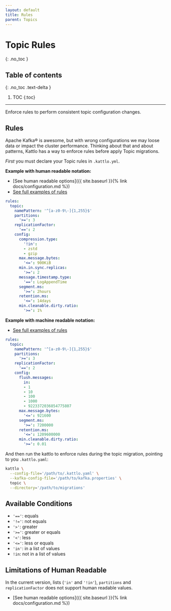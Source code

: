 ```yaml
---
layout: default
title: Rules
parent: Topics
---
```


# Topic Rules
{: .no_toc }

## Table of contents
{: .no_toc .text-delta }

1. TOC
{:toc}

---

Enforce rules to perform consistent topic configuration changes.

## Rules

Apache Kafka® is awesome, but with wrong configurations we may loose data or
impact the cluster performance. Thinking about that and about patterns, Kattlo
has a way to enforce rules before apply Topic migrations.

_First_ you must declare your Topic rules in `.kattlo.yml`.

__Example with human readable notation:__

- [See human readable options]({{ site.baseurl }}{% link docs/configuration.md %})
- [See full examples of rules](https://github.com/kattlo/kattlo-cli/tree/main/examples/topic/rules)

```yaml
rules:
  topic:
    namePattern: '^[a-z0-9\-]{1,255}$'
    partitions:
      '>=': 3
    replicationFactor:
      '==': 2
    config:
      compression.type:
        '!in':
        - zstd
        - gzip
      max.message.bytes:
        '<=': 900KiB
      min.in.sync.replicas:
        '>=': 2
      message.timestamp.type:
        '==': LogAppendTime
      segment.ms:
        '>=': 2hours
      retention.ms:
        '<=': 14days
      min.cleanable.dirty.ratio:
        '>=': 1%
```

__Example with machine readable notation:__

- [See full examples of rules](https://github.com/kattlo/kattlo-cli/tree/main/examples/topic/rules)

```yaml
rules:
  topic:
    namePattern: '^[a-z0-9\-]{1,255}$'
    partitions:
      '>=': 3
    replicationFactor:
      '==': 2
    config:
      flush.messages:
        in:
        - 1
        - 10
        - 100
        - 1000
        - 9223372036854775807
      max.message.bytes:
        '<=': 921600
      segment.ms:
        '>=': 7200000
      retention.ms:
        '<=': 1209600000
      min.cleanable.dirty.ratio:
        '>=': 0.01
```

And then run the kattlo to enforce rules during the topic migration,
pointing to you `.kattlo.yaml`:

```bash
kattlo \
  --config-file='/path/to/.kattlo.yaml' \
  --kafka-config-file='/path/to/kafka.properties' \
  topic \
  --directory='/path/to/migrations'
```

## Available Conditions

- `'=='`: equals
- `'!='`: not equals
- `'>'`: greater
- `'>='`: greater or equals
- `'<'`: less
- `'<='`: less or equals
- `'in'`: in a list of values 
- `!in`: not in a list of values

## Limitations of Human Readable

In the current version, lists (`'in'` and `'!in'`), `partitions` and
`replicationFactor` does not support human readable values.

- [See human readable options]({{ site.baseurl }}{% link docs/configuration.md %})